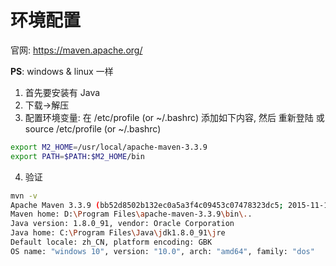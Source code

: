 # 环境配置

官网: https://maven.apache.org/

**PS**: windows & linux 一样

1. 首先要安装有 Java
2. 下载->解压
3. 配置环境变量: 在 /etc/profile (or ~/.bashrc) 添加如下内容, 然后 重新登陆 或 source /etc/profile (or ~/.bashrc)

```bash
export M2_HOME=/usr/local/apache-maven-3.3.9
export PATH=$PATH:$M2_HOME/bin
```

4. 验证

```bash
mvn -v
Apache Maven 3.3.9 (bb52d8502b132ec0a5a3f4c09453c07478323dc5; 2015-11-11T00:41:47+08:00)
Maven home: D:\Program Files\apache-maven-3.3.9\bin\..
Java version: 1.8.0_91, vendor: Oracle Corporation
Java home: C:\Program Files\Java\jdk1.8.0_91\jre
Default locale: zh_CN, platform encoding: GBK
OS name: "windows 10", version: "10.0", arch: "amd64", family: "dos"
```
